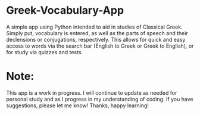 # Greek-Vocabulary-App
A simple app using Python intended to aid in studies of Classical Greek. Simply put, vocabulary is entered, as well as the parts of speech and their declensions or conjugations, respectively. This allows for quick and easy access to words via the search bar (English to Greek or Greek to English), or for study via quizzes and tests. 
# Note:
This app is a work in progress. I will continue to update as needed for personal study and as I progress in my understanding of coding. If you have suggestions, please let me know! Thanks, happy learning!
